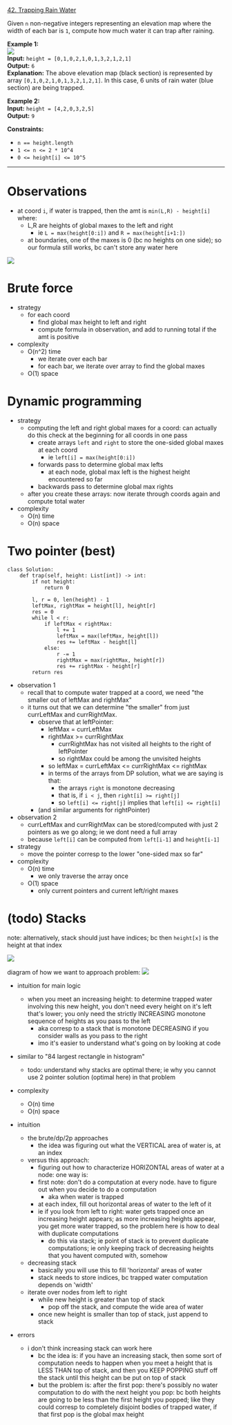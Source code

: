 [42. Trapping Rain Water](https://leetcode.com/problems/trapping-rain-water/)

Given `n` non-negative integers representing an elevation map where the width of each bar is `1`, compute how much water it can trap after raining.

**Example 1:**  
![](../!assets/attachments/Pasted%20image%2020240224212822.png)  
**Input:** `height = [0,1,0,2,1,0,1,3,2,1,2,1]`  
**Output:** `6`  
**Explanation:** The above elevation map (black section) is represented by array `[0,1,0,2,1,0,1,3,2,1,2,1]`. In this case, 6 units of rain water (blue section) are being trapped.

**Example 2:**  
**Input:** `height = [4,2,0,3,2,5]`  
**Output:** `9`  

**Constraints:**
- `n == height.length`
- `1 <= n <= 2 * 10^4`
- `0 <= height[i] <= 10^5`

---
# Observations
- at coord `i`, if water is trapped, then the amt is `min(L,R) - height[i]` where:
	- L,R are heights of global maxes to the left and right
		- ie `L = max(height[0:i])` and  `R = max(height[i+1:])`
	- at boundaries, one of the maxes is 0 (bc no heights on one side); so our formula still works, bc can't store any water here

![](../!assets/attachments/Pasted%20image%2020240301121625.png)

# Brute force
- strategy
	- for each coord
		- find global max height to left and right
		- compute formula in observation, and add to running total if the amt is positive
- complexity
	- O(n^2) time
		- we iterate over each bar
		- for each bar, we iterate over array to find the global maxes
	- O(1) space
# Dynamic programming
- strategy
	- computing the left and right global maxes for a coord: can actually do this check at the beginning for all coords in one pass
		- create arrays `left` and `right` to store the one-sided global maxes at each coord
			- ie `left[i] = max(height[0:i])`
		- forwards pass to determine global max lefts
			- at each node, global max left is the highest height encountered so far
		- backwards pass to determine global max rights
	- after you create these arrays: now iterate through coords again and compute total water
- complexity
	- O(n) time
	- O(n) space

# Two pointer (best)
```
class Solution:
    def trap(self, height: List[int]) -> int:
        if not height:
            return 0

        l, r = 0, len(height) - 1
        leftMax, rightMax = height[l], height[r]
        res = 0
        while l < r:
            if leftMax < rightMax:
                l += 1
                leftMax = max(leftMax, height[l])
                res += leftMax - height[l]
            else:
                r -= 1
                rightMax = max(rightMax, height[r])
                res += rightMax - height[r]
        return res
```
- observation 1
	- recall that to compute water trapped at a coord, we need "the smaller out of leftMax and rightMax"
	- it turns out that we can determine "the smaller" from just currLeftMax and currRightMax.
		- observe that at leftPointer:
			- leftMax = currLeftMax
			- rightMax >= currRightMax
				- currRightMax has not visited all heights to the right of leftPointer
				- so rightMax could be among the unvisited heights
			- so leftMax = currLeftMax <= currRightMax <= rightMax
			- in terms of the arrays from DP solution, what we are saying is that:
				- the arrays `right` is monotone decreasing
				- that is, if `i < j`, then `right[i] >= right[j]`
				- so `left[i] <= right[j]` implies that `left[i] <= right[i]`
		- (and similar arguments for rightPointer)
- observation 2
	- currLeftMax and currRightMax can be stored/computed with just 2 pointers as we go along; ie we dont need a full array 
	- because `left[i]` can be computed from `left[i-1]` and `height[i-1]`
- strategy
	- move the pointer corresp to the lower "one-sided max so far"
- complexity
	- O(n) time
		- we only traverse the array once
	- O(1) space
		- only current pointers and current left/right maxes


# (todo) Stacks

note: alternatively, stack should just have indices; bc then `height[x]` is the height at that index

![](../!assets/attachments/Pasted%20image%2020240226113644.png)



diagram of how we want to approach problem:
![](../!assets/attachments/Pasted%20image%2020240226115903.png)


- intuition for main logic
	- when you meet an increasing height: to determine trapped water involving this new height, you don't need every height on it's left that's lower; you only need the strictly INCREASING monotone sequence of heights as you pass to the left
		- aka corresp to a stack that is monotone DECREASING if you consider walls as you pass to the right
		- imo it's easier to understand what's going on by looking at code


- similar to "84 largest rectangle in histogram"
	- todo: understand why stacks are optimal there; ie why you cannot use 2 pointer solution (optimal here) in that problem
- complexity
	- O(n) time
	- O(n) space
- intuition
	- the brute/dp/2p approaches
		- the idea was figuring out what the VERTICAL area of water is, at an index
	- versus this approach:
		- figuring out how to characterize HORIZONTAL areas of water at a node: one way is:
		- first note: don't do a computation at every node. have to figure out when you decide to do a computation
			- aka when water is trapped
		- at each index, fill out horizontal areas of water to the left of it
		- ie if you look from left to right: water gets trapped once an increasing height appears; as more increasing heights appear, you get more water trapped, so the problem here is how to deal with duplicate computations
			- do this via stack; ie point of stack is to prevent duplicate computations; ie only keeping track of decreasing heights that you havent computed with, somehow
	- decreasing stack
		- basically you will use this to fill 'horizontal' areas of water
		- stack needs to store indices, bc trapped water computation depends on 'width'
	- iterate over nodes from left to right
		- while new height is greater than top of stack
			- pop off the stack, and compute the wide area of water
		- once new height is smaller than top of stack, just append to stack
- errors
	- i don't think increasing stack can work here
		- bc the idea is: if you have an increasing stack, then some sort of computation needs to happen when you meet a height that is LESS THAN top of stack, and then you KEEP POPPING stuff off the stack until this height can be put on top of stack
		- but the problem is: after the first pop: there's possibly no water computation to do with the next height you pop: bc both heights are going to be less than the first height you popped; like they could corresp to completely disjoint bodies of trapped water, if that first pop is the global max height


